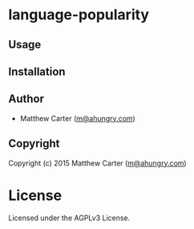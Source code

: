 # language-popularity



## Usage

## Installation

## Author

* Matthew Carter (m@ahungry.com)

## Copyright

Copyright (c) 2015 Matthew Carter (m@ahungry.com)

# License

Licensed under the AGPLv3 License.

